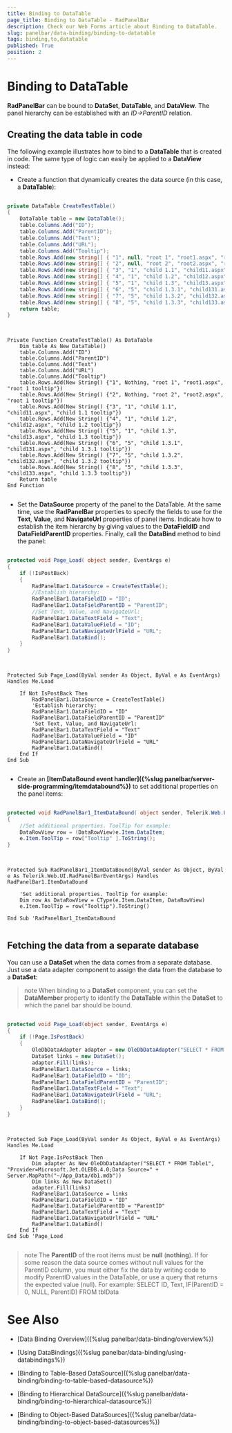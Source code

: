 ```yaml
---
title: Binding to DataTable
page_title: Binding to DataTable - RadPanelBar
description: Check our Web Forms article about Binding to DataTable.
slug: panelbar/data-binding/binding-to-datatable
tags: binding,to,datatable
published: True
position: 2
---
```


# Binding to DataTable



**RadPanelBar** can be bound to **DataSet**, **DataTable**, and **DataView**. The panel hierarchy can be established with an *ID->ParentID* relation.

## Creating the data table in code

The following example illustrates how to bind to a **DataTable** that is created in code. The same type of logic can easily be applied to a **DataView** instead:

* Create a function that dynamically creates the data source (in this case, a **DataTable**): 



````C#
	     
private DataTable CreateTestTable()
{ 
    DataTable table = new DataTable();
    table.Columns.Add("ID"); 
    table.Columns.Add("ParentID"); 
    table.Columns.Add("Text"); 
    table.Columns.Add("URL"); 
    table.Columns.Add("Tooltip"); 
    table.Rows.Add(new string[] { "1", null, "root 1", "root1.aspx", "root 1 tooltip" }); 
    table.Rows.Add(new string[] { "2", null, "root 2", "root2.aspx", "root 1 tooltip" }); 
    table.Rows.Add(new string[] { "3", "1", "child 1.1", "child11.aspx", "child 1.1 tooltip" }); 
    table.Rows.Add(new string[] { "4", "1", "child 1.2", "child12.aspx", "child 1.2 tooltip" }); 
    table.Rows.Add(new string[] { "5", "1", "child 1.3", "child13.aspx", "child 1.3 tooltip" }); 
    table.Rows.Add(new string[] { "6", "5", "child 1.3.1", "child131.aspx", "child 1.3.1 tooltip" }); 
    table.Rows.Add(new string[] { "7", "5", "child 1.3.2", "child132.aspx", "child 1.3.2 tooltip" }); 
    table.Rows.Add(new string[] { "8", "5", "child 1.3.3", "child133.aspx", "child 1.3.3 tooltip" });
    return table;
}
				
````
````VB.NET
	
Private Function CreateTestTable() As DataTable
    Dim table As New DataTable()
    table.Columns.Add("ID")
    table.Columns.Add("ParentID")
    table.Columns.Add("Text")
    table.Columns.Add("URL")
    table.Columns.Add("Tooltip")
    table.Rows.Add(New String() {"1", Nothing, "root 1", "root1.aspx", "root 1 tooltip"})
    table.Rows.Add(New String() {"2", Nothing, "root 2", "root2.aspx", "root 1 tooltip"})
    table.Rows.Add(New String() {"3", "1", "child 1.1", "child11.aspx", "child 1.1 tooltip"})
    table.Rows.Add(New String() {"4", "1", "child 1.2", "child12.aspx", "child 1.2 tooltip"})
    table.Rows.Add(New String() {"5", "1", "child 1.3", "child13.aspx", "child 1.3 tooltip"})
    table.Rows.Add(New String() {"6", "5", "child 1.3.1", "child131.aspx", "child 1.3.1 tooltip"})
    table.Rows.Add(New String() {"7", "5", "child 1.3.2", "child132.aspx", "child 1.3.2 tooltip"})
    table.Rows.Add(New String() {"8", "5", "child 1.3.3", "child133.aspx", "child 1.3.3 tooltip"})
    Return table
End Function
	
````


* Set the **DataSource** property of the panel to the DataTable. At the same time, use the **RadPanelBar** properties to specify the fields to use for the **Text**, **Value**, and **NavigateUrl** properties of panel items. Indicate how to establish the item hierarchy by giving values to the **DataFieldID** and **DataFieldParentID** properties. Finally, call the **DataBind** method to bind the panel: 



````C#
	     
protected void Page_Load( object sender, EventArgs e)
{ 
    if (!IsPostBack) 
    {   
        RadPanelBar1.DataSource = CreateTestTable();   
        //Establish hierarchy:   
        RadPanelBar1.DataFieldID = "ID";   
        RadPanelBar1.DataFieldParentID = "ParentID";   
        //Set Text, Value, and NavigateUrl:   
        RadPanelBar1.DataTextField = "Text";   
        RadPanelBar1.DataValueField = "ID";   
        RadPanelBar1.DataNavigateUrlField = "URL";   
        RadPanelBar1.DataBind(); 
    }
}
				
````
````VB.NET
	
Protected Sub Page_Load(ByVal sender As Object, ByVal e As EventArgs) Handles Me.Load

    If Not IsPostBack Then
        RadPanelBar1.DataSource = CreateTestTable()
        'Establish hierarchy:    
        RadPanelBar1.DataFieldID = "ID"
        RadPanelBar1.DataFieldParentID = "ParentID"
        'Set Text, Value, and NavigateUrl:   
        RadPanelBar1.DataTextField = "Text"
        RadPanelBar1.DataValueField = "ID"
        RadPanelBar1.DataNavigateUrlField = "URL"
        RadPanelBar1.DataBind()
    End If
End Sub
	
````


* Create an **[ItemDataBound event handler]({%slug panelbar/server-side-programming/itemdatabound%})** to set additional properties on the panel items: 



````C#
	     
protected void RadPanelBar1_ItemDataBound( object sender, Telerik.Web.UI.RadPanelBarEventArgs e)
{ 
    //Set additional properties. ToolTip for example: 
    DataRowView row = (DataRowView)e.Item.DataItem; 
    e.Item.ToolTip = row["Tooltip" ].ToString();
}
				
````
````VB.NET
	
Protected Sub RadPanelBar1_ItemDataBound(ByVal sender As Object, ByVal e As Telerik.Web.UI.RadPanelBarEventArgs) Handles RadPanelBar1.ItemDataBound

    'Set additional properties. ToolTip for example:  
    Dim row As DataRowView = CType(e.Item.DataItem, DataRowView)
    e.Item.ToolTip = row("Tooltip").ToString()

End Sub 'RadPanelBar1_ItemDataBound
	
````


## Fetching the data from a separate database

You can use a **DataSet** when the data comes from a separate database. Just use a data adapter component to assign the data from the database to a **DataSet**:

>note When binding to a **DataSet** component, you can set the **DataMember** property to identify the **DataTable** within the **DataSet** to which the panel bar should be bound.
>




````C#
	     
protected void Page_Load(object sender, EventArgs e)
{ 
    if (!Page.IsPostBack) 
    {   
        OleDbDataAdapter adapter = new OleDbDataAdapter("SELECT * FROM Table1", "Provider=Microsoft.Jet.OLEDB.4.0;Data Source=" + Server.MapPath("~/App_Data/db1.mdb" ));   
        DataSet links = new DataSet();   
        adapter.Fill(links);   
        RadPanelBar1.DataSource = links;   
        RadPanelBar1.DataFieldID = "ID";  
        RadPanelBar1.DataFieldParentID = "ParentID";  
        RadPanelBar1.DataTextField = "Text";   
        RadPanelBar1.DataNavigateUrlField = "URL";  
        RadPanelBar1.DataBind(); 
    }
}
				
````
````VB.NET
		
Protected Sub Page_Load(ByVal sender As Object, ByVal e As EventArgs) Handles Me.Load

    If Not Page.IsPostBack Then
        Dim adapter As New OleDbDataAdapter("SELECT * FROM Table1", "Provider=Microsoft.Jet.OLEDB.4.0;Data Source=" + Server.MapPath("~/App_Data/db1.mdb"))
        Dim links As New DataSet()
        adapter.Fill(links)
        RadPanelBar1.DataSource = links
        RadPanelBar1.DataFieldID = "ID"
        RadPanelBar1.DataFieldParentID = "ParentID"
        RadPanelBar1.DataTextField = "Text"
        RadPanelBar1.DataNavigateUrlField = "URL"
        RadPanelBar1.DataBind()
    End If
End Sub 'Page_Load
	
````


>note The **ParentID** of the root items must be **null** (**nothing**). If for some reason the data source comes without null values for the ParentID column, you must either fix the data by writing code to modify ParentID values in the DataTable, or use a query that returns the expected value (null). For example:
>SELECT ID, Text, IF(ParentID = 0, NULL, ParentID) FROM tblData
>


# See Also

 * [Data Binding Overview]({%slug panelbar/data-binding/overview%})

 * [Using DataBindings]({%slug panelbar/data-binding/using-databindings%})

 * [Binding to Table-Based DataSource]({%slug panelbar/data-binding/binding-to-table-based-datasource%})

 * [Binding to Hierarchical DataSource]({%slug panelbar/data-binding/binding-to-hierarchical-datasource%})

 * [Binding to Object-Based DataSources]({%slug panelbar/data-binding/binding-to-object-based-datasources%})
